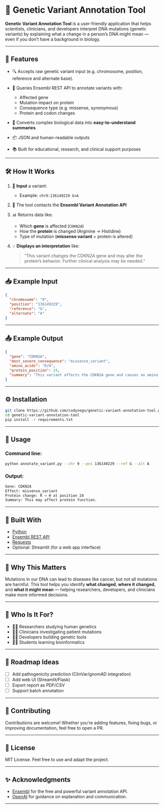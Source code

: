 
# 🧬 Genetic Variant Annotation Tool

**Genetic Variant Annotation Tool** is a user-friendly application that helps scientists, clinicians, and developers interpret DNA mutations (genetic variants) by explaining what a change in a person’s DNA might mean — even if you don’t have a background in biology.

---

## 🚀 Features

* 🔍 Accepts raw genetic variant input (e.g. chromosome, position, reference and alternate base).
* 🧪 Queries Ensembl REST API to annotate variants with:

  * Affected gene
  * Mutation impact on protein
  * Consequence type (e.g. missense, synonymous)
  * Protein and codon changes
* 🧠 Converts complex biological data into **easy-to-understand summaries**
* 📦 JSON and human-readable outputs
* 📚 Built for educational, research, and clinical support purposes

---

## 🛠️ How It Works

1. 📝 **Input** a variant:

   * Example: `chr9:136149229 G>A`

2. 🔗 The tool contacts the **Ensembl Variant Annotation API**

3. 📊 Returns data like:

   * Which **gene** is affected (`CDKN2A`)
   * How the **protein** is changed (Arginine → Histidine)
   * Type of mutation (**missense variant** = protein is altered)

4. 💡 **Displays an interpretation** like:

   > “This variant changes the CDKN2A gene and may alter the protein’s behavior. Further clinical analysis may be needed.”

---

## 📥 Example Input

```json
{
  "chromosome": "9",
  "position": "136149229",
  "reference": "G",
  "alternate": "A"
}
```

---

## 📤 Example Output

```json
{
  "gene": "CDKN2A",
  "most_severe_consequence": "missense_variant",
  "amino_acids": "R/H",
  "protein_position": 24,
  "summary": "This variant affects the CDKN2A gene and causes an amino acid change from Arginine (R) to Histidine (H)."
}
```

---

## ⚙️ Installation

```bash
git clone https://github.com/codynego/genetic-variant-annotation-tool.git
cd genetic-variant-annotation-tool
pip install -r requirements.txt
```

---

## 🧪 Usage

### Command line:

```bash
python annotate_variant.py --chr 9 --pos 136149229 --ref G --alt A
```

### Output:

```bash
Gene: CDKN2A
Effect: missense_variant
Protein change: R → H at position 24
Summary: This may affect protein function.
```

---

## 🧰 Built With

* [Python](https://www.python.org/)
* [Ensembl REST API](https://rest.ensembl.org/)
* [Requests](https://docs.python-requests.org/)
* Optional:  Streamlit (for a web app interface)

---

## 📌 Why This Matters

Mutations in our DNA can lead to diseases like cancer, but not all mutations are harmful. This tool helps you identify **what changed**, **where it changed**, and **what it might mean** — helping researchers, developers, and clinicians make more informed decisions.

---

## 🙋 Who Is It For?

* 👩‍🔬 Researchers studying human genetics
* 🧑‍⚕️ Clinicians investigating patient mutations
* 👨‍💻 Developers building genetic tools
* 🧑‍🎓 Students learning bioinformatics

---

## 🧠 Roadmap Ideas

* [ ] Add pathogenicity prediction (ClinVar/gnomAD integration)
* [ ] Add web UI (Streamlit/Flask)
* [ ] Export report as PDF/CSV
* [ ] Support batch annotation

---

## 🤝 Contributing

Contributions are welcome! Whether you're adding features, fixing bugs, or improving documentation, feel free to open a PR.

---

## 📜 License

MIT License. Feel free to use and adapt the project.

---

## ✨ Acknowledgments

* [Ensembl](https://www.ensembl.org) for the free and powerful variant annotation API.
* [OpenAI](https://openai.com) for guidance on explanation and communication.

---